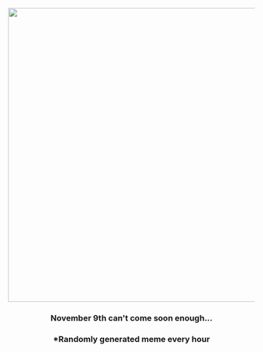 <p align="center">
        <img src="https://i.imgur.com/ZI7oatW.jpg" width="600" height="600">
        </p>
        <h3 align="center">November 9th can't come soon enough...</h3>
        <h3 align="center">*Randomly generated meme every hour</h3>
    